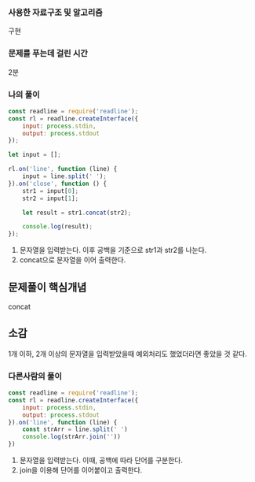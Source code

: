 ### 사용한 자료구조 및 알고리즘
구현

### 문제를 푸는데 걸린 시간
2분

### 나의 풀이

```Javascript
const readline = require('readline');
const rl = readline.createInterface({
    input: process.stdin,
    output: process.stdout
});

let input = [];

rl.on('line', function (line) {
    input = line.split(' ');
}).on('close', function () {
    str1 = input[0];
    str2 = input[1];

    let result = str1.concat(str2);

    console.log(result);
});
```
1. 문자열을 입력받는다. 이후 공백을 기준으로 str1과 str2를 나눈다.
2. concat으로 문자열을 이어 출력한다.

## 문제풀이 핵심개념
concat

## 소감
1개 이하, 2개 이상의 문자열을 입력받았을때 예외처리도 했었더라면 좋았을 것 같다.

### 다른사람의 풀이

```Javascript
const readline = require('readline');
const rl = readline.createInterface({
    input: process.stdin,
    output: process.stdout
}).on('line', function (line) {
    const strArr = line.split(' ')
    console.log(strArr.join(''))
})
```
1. 문자열을 입력받는다. 이때, 공백에 따라 단어를 구분한다.
2. join을 이용해 단어를 이어붙이고 출력한다.

